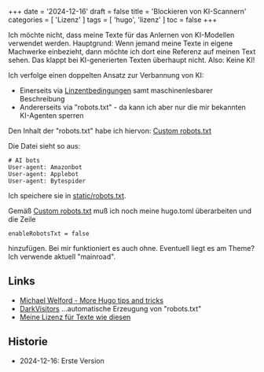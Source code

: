 +++
date = '2024-12-16'
draft = false
title = 'Blockieren von KI-Scannern'
categories = [ 'Lizenz' ]
tags = [ 'hugo', 'lizenz' ]
toc  = false
+++

<!--
Blockieren von KI-Scannern
==========================
-->

Ich möchte nicht, dass meine Texte für das Anlernen
von KI-Modellen verwendet werden. Hauptgrund: Wenn jemand
meine Texte in eigene Machwerke einbezieht, dann möchte ich
dort eine Referenz auf meinen Text sehen. Das klappt
bei KI-generierten Texten überhaupt nicht. Also: Keine KI!

<!--more-->

Ich verfolge einen doppelten Ansatz
zur Verbannung von KI:

- Einerseits via [Linzentbedingungen](/license)
  samt maschinenlesbarer Beschreibung
- Andererseits via "robots.txt" - da kann ich aber
  nur die mir bekannten KI-Agenten sperren

Den Inhalt der "robots.txt" habe ich hiervon:
[Custom robots.txt](https://its.mw/posts/more-hugo-tips-tricks/)

Die Datei sieht so aus:

```
# AI bots
User-agent: Amazonbot
User-agent: Applebot
User-agent: Bytespider
```

Ich speichere sie in [static/robots.txt](/robots.txt).

Gemäß [Custom robots.txt](https://its.mw/posts/more-hugo-tips-tricks/)
muß ich noch meine hugo.toml überarbeiten und die Zeile

```
enableRobotsTxt = false
```

hinzufügen. Bei mir funktioniert es auch ohne. Eventuell liegt es
am Theme? Ich verwende aktuell "mainroad".

Links
-----

- [Michael Welford - More Hugo tips and tricks](https://its.mw/posts/more-hugo-tips-tricks/)
- [DarkVisitors](https://darkvisitors.com/) ...automatische Erzeugung
  von "robots.txt"
- [Meine Lizenz für Texte wie diesen](/license)

Historie
--------

- 2024-12-16: Erste Version
